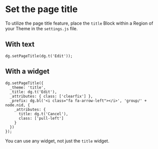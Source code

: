 # Set the page title

To utilize the page title feature, place the `title` Block within a Region of your Theme in the `settings.js` file.

## With text
```
dg.setPageTitle(dg.t('Edit'));
```

## With a widget
```
dg.setPageTitle({
  _theme: 'title',
  _title: dg.t('Edit'),
  _attributes: { class: ['clearfix'] },
  _prefix: dg.bl('<i class="fa fa-arrow-left"></i>', 'group/' + node.nid, {
    _attributes: {
      title: dg.t('Cancel'),
      class: ['pull-left']
    }
  })
});
```
You can use any widget, not just the `title` widget.
